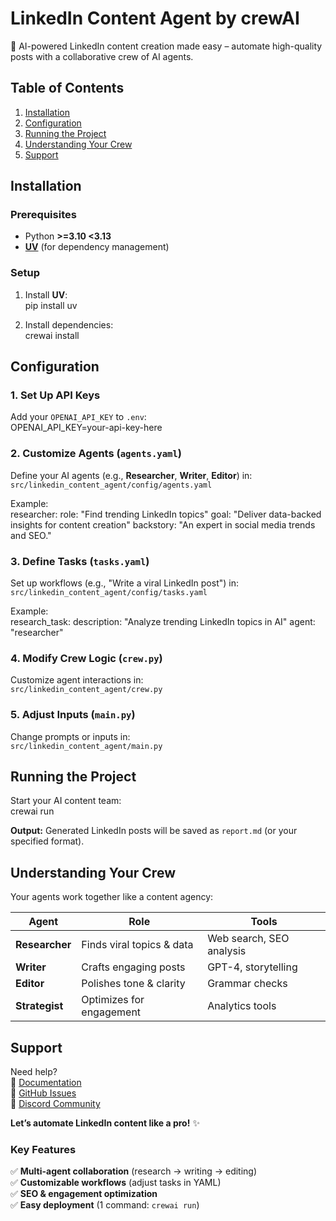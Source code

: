 # **LinkedIn Content Agent by crewAI**  

🚀 AI-powered LinkedIn content creation made easy – automate high-quality posts with a collaborative crew of AI agents.  


## **Table of Contents**  
1. [Installation](#installation)  
2. [Configuration](#configuration)  
3. [Running the Project](#running-the-project)  
4. [Understanding Your Crew](#understanding-your-crew)  
5. [Support](#support)  


## **Installation**  

### **Prerequisites**  
- Python **>=3.10 <3.13**  
- **[UV](https://github.com/astral-sh/uv)** (for dependency management)  

### **Setup**  
1. Install **UV**:  
   pip install uv
   
2. Install dependencies:  
   crewai install


## **Configuration**  

### **1. Set Up API Keys**  
Add your `OPENAI_API_KEY` to `.env`:  
OPENAI_API_KEY=your-api-key-here

### **2. Customize Agents (`agents.yaml`)**  
Define your AI agents (e.g., **Researcher**, **Writer**, **Editor**) in:  
`src/linkedin_content_agent/config/agents.yaml`  

Example:  
researcher:
  role: "Find trending LinkedIn topics"
  goal: "Deliver data-backed insights for content creation"
  backstory: "An expert in social media trends and SEO."


### **3. Define Tasks (`tasks.yaml`)**  
Set up workflows (e.g., "Write a viral LinkedIn post") in:  
`src/linkedin_content_agent/config/tasks.yaml`  

Example:  
research_task:
  description: "Analyze trending LinkedIn topics in AI"
  agent: "researcher"


### **4. Modify Crew Logic (`crew.py`)**  
Customize agent interactions in:  
`src/linkedin_content_agent/crew.py`  

### **5. Adjust Inputs (`main.py`)**  
Change prompts or inputs in:  
`src/linkedin_content_agent/main.py`  


## **Running the Project**  

Start your AI content team:  
crewai run

**Output:** Generated LinkedIn posts will be saved as `report.md` (or your specified format).  


## **Understanding Your Crew**  

Your agents work together like a content agency:  

| **Agent**      | **Role**                          | **Tools**                |
|----------------|-----------------------------------|--------------------------|
| **Researcher** | Finds viral topics & data         | Web search, SEO analysis |
| **Writer**     | Crafts engaging posts             | GPT-4, storytelling      |
| **Editor**     | Polishes tone & clarity           | Grammar checks           |
| **Strategist** | Optimizes for engagement          | Analytics tools          |


## **Support**  

Need help?  
📖 [Documentation](https://docs.crewai.com)  
🐛 [GitHub Issues](https://github.com/crewAI-examples/LinkedIn-Content-Agent)  
💬 [Discord Community](https://discord.gg/crewai)  


**Let’s automate LinkedIn content like a pro!** ✨  


### **Key Features**  
✅ **Multi-agent collaboration** (research → writing → editing)  
✅ **Customizable workflows** (adjust tasks in YAML)  
✅ **SEO & engagement optimization**  
✅ **Easy deployment** (1 command: `crewai run`)  
